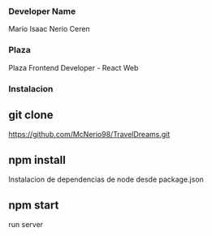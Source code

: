 ### Developer Name 
Mario Isaac Nerio Ceren 

### Plaza 
Plaza Frontend Developer - React Web 

### Instalacion 

## git clone  
https://github.com/McNerio98/TravelDreams.git

## npm install
Instalacion de dependencias de node desde package.json
## npm start
run server 



